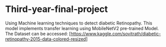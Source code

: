 # Third-year-final-project
Using Machine learning techniques to detect diabetic Retinopathy.
This model implements transfer learning using  MobileNetV2 pre-trained Model.
The Dataset can be accessed:
[https://www.kaggle.com/sovitrath/diabetic-retinopathy-2015-data-colored-resized]
